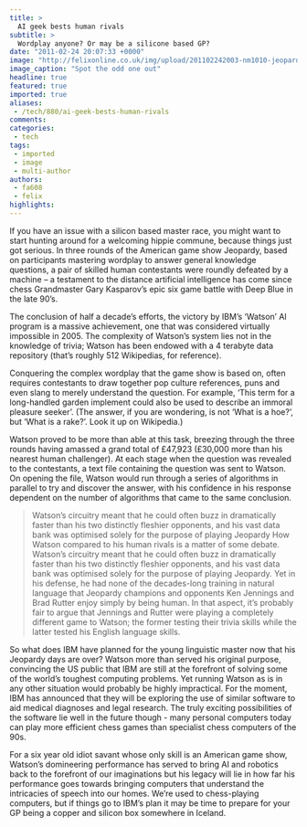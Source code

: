 ```yaml
---
title: >
  AI geek bests human rivals
subtitle: >
  Wordplay anyone? Or may be a silicone based GP?
date: "2011-02-24 20:07:33 +0000"
image: "http://felixonline.co.uk/img/upload/201102242003-nm1010-jeopardy.jpg"
image_caption: "Spot the odd one out"
headline: true
featured: true
imported: true
aliases:
 - /tech/880/ai-geek-bests-human-rivals
comments:
categories:
 - tech
tags:
 - imported
 - image
 - multi-author
authors:
 - fa608
 - felix
highlights:
---
```


If you have an issue with a silicon based master race, you might want to start hunting around for a welcoming hippie commune, because things just got serious. In three rounds of the American game show Jeopardy, based on participants mastering wordplay to answer general knowledge questions, a pair of skilled human contestants were roundly defeated by a machine – a testament to the distance artificial intelligence has come since chess Grandmaster Gary Kasparov’s epic six game battle with Deep Blue in the late 90’s.

The conclusion of half a decade’s efforts, the victory by IBM’s ‘Watson’ AI program is a massive achievement, one that was considered virtually impossible in 2005. The complexity of Watson’s system lies not in the knowledge of trivia; Watson has been endowed with a 4 terabyte data repository (that’s roughly 512 Wikipedias, for reference).

Conquering the complex wordplay that the game show is based on, often requires contestants to draw together pop culture references, puns and even slang to merely understand the question. For example, ‘This term for a long-handled garden implement could also be used to describe an immoral pleasure seeker’. (The answer, if you are wondering, is not ‘What is a hoe?’, but ‘What is a rake?’. Look it up on Wikipedia.)

Watson proved to be more than able at this task, breezing through the three rounds having amassed a grand total of £47,923 (£30,000 more than his nearest human challenger). At each stage when the question was revealed to the contestants, a text file containing the question was sent to Watson. On opening the file, Watson would run through a series of algorithms in parallel to try and discover the answer, with his confidence in his response dependent on the number of algorithms that came to the same conclusion.
> Watson’s circuitry meant that he could often buzz in dramatically faster than his two distinctly fleshier opponents, and his vast data bank was optimised solely for the purpose of playing Jeopardy
How Watson compared to his human rivals is a matter of some debate. Watson’s circuitry meant that he could often buzz in dramatically faster than his two distinctly fleshier opponents, and his vast data bank was optimised solely for the purpose of playing Jeopardy. Yet in his defense, he had none of the decades-long training in natural language that Jeopardy champions and opponents Ken Jennings and Brad Rutter enjoy simply by being human. In that aspect, it’s probably fair to argue that Jennings and Rutter were playing a completely different game to Watson; the former testing their trivia skills while the latter tested his English language skills.

So what does IBM have planned for the young linguistic master now that his Jeopardy days are over? Watson more than served his original purpose, convincing the US public that IBM are still at the forefront of solving some of the world’s toughest computing problems. Yet running Watson as is in any other situation would probably be highly impractical. For the moment, IBM has announced that they will be exploring the use of similar software to aid medical diagnoses and legal research. The truly exciting possibilities of the software lie well in the future though - many personal computers today can play more efficient chess games than specialist chess computers of the 90s.

For a six year old idiot savant whose only skill is an American game show, Watson’s domineering performance has served to bring AI and robotics back to the forefront of our imaginations but his legacy will lie in how far his performance goes towards bringing computers that understand the intricacies of speech into our homes. We’re used to chess-playing computers, but if things go to IBM’s plan it may be time to prepare for your GP being a copper and silicon box somewhere in Iceland.
